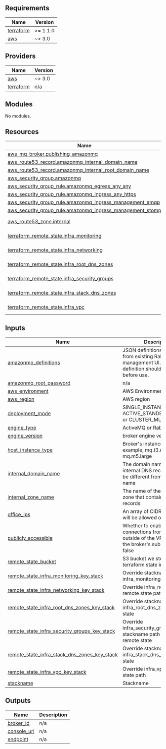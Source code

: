 ## Requirements

| Name | Version |
|------|---------|
| <a name="requirement_terraform"></a> [terraform](#requirement\_terraform) | >= 1.1.0 |
| <a name="requirement_aws"></a> [aws](#requirement\_aws) | ~> 3.0 |

## Providers

| Name | Version |
|------|---------|
| <a name="provider_aws"></a> [aws](#provider\_aws) | ~> 3.0 |
| <a name="provider_terraform"></a> [terraform](#provider\_terraform) | n/a |

## Modules

No modules.

## Resources

| Name | Type |
|------|------|
| [aws_mq_broker.publishing_amazonmq](https://registry.terraform.io/providers/hashicorp/aws/latest/docs/resources/mq_broker) | resource |
| [aws_route53_record.amazonmq_internal_domain_name](https://registry.terraform.io/providers/hashicorp/aws/latest/docs/resources/route53_record) | resource |
| [aws_route53_record.amazonmq_internal_root_domain_name](https://registry.terraform.io/providers/hashicorp/aws/latest/docs/resources/route53_record) | resource |
| [aws_security_group.amazonmq](https://registry.terraform.io/providers/hashicorp/aws/latest/docs/resources/security_group) | resource |
| [aws_security_group_rule.amazonmq_egress_any_any](https://registry.terraform.io/providers/hashicorp/aws/latest/docs/resources/security_group_rule) | resource |
| [aws_security_group_rule.amazonmq_ingress_any_https](https://registry.terraform.io/providers/hashicorp/aws/latest/docs/resources/security_group_rule) | resource |
| [aws_security_group_rule.amazonmq_ingress_management_amqp](https://registry.terraform.io/providers/hashicorp/aws/latest/docs/resources/security_group_rule) | resource |
| [aws_security_group_rule.amazonmq_ingress_management_stomp](https://registry.terraform.io/providers/hashicorp/aws/latest/docs/resources/security_group_rule) | resource |
| [aws_route53_zone.internal](https://registry.terraform.io/providers/hashicorp/aws/latest/docs/data-sources/route53_zone) | data source |
| [terraform_remote_state.infra_monitoring](https://registry.terraform.io/providers/hashicorp/terraform/latest/docs/data-sources/remote_state) | data source |
| [terraform_remote_state.infra_networking](https://registry.terraform.io/providers/hashicorp/terraform/latest/docs/data-sources/remote_state) | data source |
| [terraform_remote_state.infra_root_dns_zones](https://registry.terraform.io/providers/hashicorp/terraform/latest/docs/data-sources/remote_state) | data source |
| [terraform_remote_state.infra_security_groups](https://registry.terraform.io/providers/hashicorp/terraform/latest/docs/data-sources/remote_state) | data source |
| [terraform_remote_state.infra_stack_dns_zones](https://registry.terraform.io/providers/hashicorp/terraform/latest/docs/data-sources/remote_state) | data source |
| [terraform_remote_state.infra_vpc](https://registry.terraform.io/providers/hashicorp/terraform/latest/docs/data-sources/remote_state) | data source |

## Inputs

| Name | Description | Type | Default | Required |
|------|-------------|------|---------|:--------:|
| <a name="input_amazonmq_definitions"></a> [amazonmq\_definitions](#input\_amazonmq\_definitions) | JSON definitions exported from existing RabbitMQ web management UI. The root user definition should be removed before use. | `string` | n/a | yes |
| <a name="input_amazonmq_root_password"></a> [amazonmq\_root\_password](#input\_amazonmq\_root\_password) | n/a | `string` | n/a | yes |
| <a name="input_aws_environment"></a> [aws\_environment](#input\_aws\_environment) | AWS Environment | `string` | n/a | yes |
| <a name="input_aws_region"></a> [aws\_region](#input\_aws\_region) | AWS region | `string` | `"eu-west-1"` | no |
| <a name="input_deployment_mode"></a> [deployment\_mode](#input\_deployment\_mode) | SINGLE\_INSTANCE, ACTIVE\_STANDBY\_MULTI\_AZ, or CLUSTER\_MULTI\_AZ | `string` | `"SINGLE_INSTANCE"` | no |
| <a name="input_engine_type"></a> [engine\_type](#input\_engine\_type) | ActiveMQ or RabbitMQ | `string` | `"RabbitMQ"` | no |
| <a name="input_engine_version"></a> [engine\_version](#input\_engine\_version) | broker engine version | `string` | `"3.9.16"` | no |
| <a name="input_host_instance_type"></a> [host\_instance\_type](#input\_host\_instance\_type) | Broker's instance type. For example, mq.t3.micro, mq.m5.large | `string` | `"mq.t3.micro"` | no |
| <a name="input_internal_domain_name"></a> [internal\_domain\_name](#input\_internal\_domain\_name) | The domain name of the internal DNS records, it could be different from the zone name | `string` | n/a | yes |
| <a name="input_internal_zone_name"></a> [internal\_zone\_name](#input\_internal\_zone\_name) | The name of the Route53 zone that contains internal records | `string` | n/a | yes |
| <a name="input_office_ips"></a> [office\_ips](#input\_office\_ips) | An array of CIDR blocks that will be allowed offsite access. | `list(any)` | n/a | yes |
| <a name="input_publicly_accessible"></a> [publicly\_accessible](#input\_publicly\_accessible) | Whether to enable connections from applications outside of the VPC that hosts the broker's subnets. Default false | `bool` | `false` | no |
| <a name="input_remote_state_bucket"></a> [remote\_state\_bucket](#input\_remote\_state\_bucket) | S3 bucket we store our terraform state in | `string` | n/a | yes |
| <a name="input_remote_state_infra_monitoring_key_stack"></a> [remote\_state\_infra\_monitoring\_key\_stack](#input\_remote\_state\_infra\_monitoring\_key\_stack) | Override stackname path to infra\_monitoring remote state | `string` | `""` | no |
| <a name="input_remote_state_infra_networking_key_stack"></a> [remote\_state\_infra\_networking\_key\_stack](#input\_remote\_state\_infra\_networking\_key\_stack) | Override infra\_networking remote state path | `string` | `""` | no |
| <a name="input_remote_state_infra_root_dns_zones_key_stack"></a> [remote\_state\_infra\_root\_dns\_zones\_key\_stack](#input\_remote\_state\_infra\_root\_dns\_zones\_key\_stack) | Override stackname path to infra\_root\_dns\_zones remote state | `string` | `""` | no |
| <a name="input_remote_state_infra_security_groups_key_stack"></a> [remote\_state\_infra\_security\_groups\_key\_stack](#input\_remote\_state\_infra\_security\_groups\_key\_stack) | Override infra\_security\_groups stackname path to infra\_vpc remote state | `string` | `""` | no |
| <a name="input_remote_state_infra_stack_dns_zones_key_stack"></a> [remote\_state\_infra\_stack\_dns\_zones\_key\_stack](#input\_remote\_state\_infra\_stack\_dns\_zones\_key\_stack) | Override stackname path to infra\_stack\_dns\_zones remote state | `string` | `""` | no |
| <a name="input_remote_state_infra_vpc_key_stack"></a> [remote\_state\_infra\_vpc\_key\_stack](#input\_remote\_state\_infra\_vpc\_key\_stack) | Override infra\_vpc remote state path | `string` | `""` | no |
| <a name="input_stackname"></a> [stackname](#input\_stackname) | Stackname | `string` | `"blue"` | no |

## Outputs

| Name | Description |
|------|-------------|
| <a name="output_broker_id"></a> [broker\_id](#output\_broker\_id) | n/a |
| <a name="output_console_url"></a> [console\_url](#output\_console\_url) | n/a |
| <a name="output_endpoint"></a> [endpoint](#output\_endpoint) | n/a |
